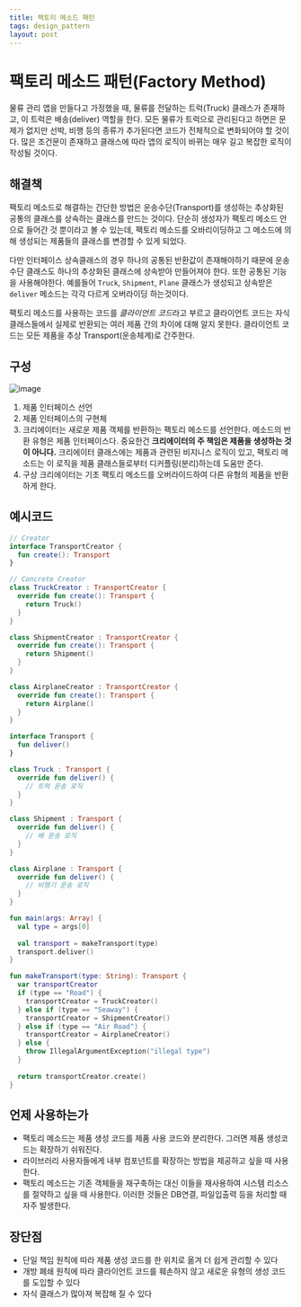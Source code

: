 ```yaml
---
title: 팩토리 메소드 패턴
tags: design_pattern
layout: post
---
```


# 팩토리 메소드 패턴(Factory Method)

물류 관리 앱을 만들다고 가정했을 때, 물류를 전달하는 트럭(Truck) 클래스가 존재하고, 이 트럭은 배송(deliver) 역할을 한다. 모든 물류가 트럭으로 관리된다고 하면은 문제가 없지만 선박, 비행 등의 종류가 추가된다면 코드가 전체적으로 변화되어야 할 것이다. 많은 조건문이 존재하고 클래스에 따라 앱의 로직이 바뀌는 매우 길고 복잡한 로직이 작성될 것이다.

## 해결책

팩토리 메소드로 해결하는 간단한 방법은 운송수단(Transport)를 생성하는 추상화된 공통의 클래스를 상속하는 클래스를 만드는 것이다. 단순히 생성자가 팩토리 메소드 안으로 들어간 것 뿐이라고 볼 수 있는데, 팩토리 메소드를 오바리이딩하고 그 메소드에 의해 생성되는 제품들의 클래스를 변경할 수 있게 되었다.

다만 인터페이스 상속클래스의 경우 하나의 공통된 반환값이 존재해야하기 때문에 운송수단 클래스도 하나의 추상화된 클래스에 상속받아 만들어져야 한다. 또한 공통된 기능을 사용해야한다. 예를들어 `Truck`, `Shipment`, `Plane` 클래스가 생성되고 상속받은 `deliver` 메소드는 각각 다르게 오버라이딩 하는것이다.

팩토리 메소드를 사용하는 코드를 *클라이언트 코드*라고 부르고 클라이언트 코드는 자식 클래스들에서 실제로 반환되는 여러 제품 간의 차이에 대해 알지 못한다. 클라이언트 코드는 모든 제품을 추상 Transport(운송체계)로 간주한다.

## 구성

![image](https://github.com/user-attachments/assets/28c1e919-53e4-4591-b56e-a20384aac8b3)

1. 제품 인터페이스 선언
2. 제품 인터페이스의 구현체
3. 크리에이터는 새로운 제품 객체를 반환하는 팩토리 메소드를 선언한다. 메소드의 반환 유형은 제품 인터페이스다. 중요한건 **크리에이터의 주 책임은 제품을 생성하는 것이 아니다.** 크리에이터 클래스에는 제품과 관련된 비지니스 로직이 있고, 팩토리 메소드는 이 로직을 제품 클래스들로부터 디커플링(분리)하는데 도움만 준다.
4. 구상 크리에이터는 기초 팩토리 메소드를 오버라이드하여 다른 유형의 제품을 반환하게 한다.

## 예시코드

```kotlin
// Creator
interface TransportCreator {
  fun create(): Transport
}

// Concrete Creator
class TruckCreator : TransportCreator {
  override fun create(): Transport {
    return Truck()
  }
}

class ShipmentCreator : TransportCreator {
  override fun create(): Transport {
    return Shipment()
  }
}

class AirplaneCreator : TransportCreator {
  override fun create(): Transport {
    return Airplane()
  }
}

interface Transport {
  fun deliver()
}

class Truck : Transport {
  override fun deliver() {
    // 트럭 운송 로직
  }
}

class Shipment : Transport {
  override fun deliver() {
    // 배 운송 로직
  }
}

class Airplane : Transport {
  override fun deliver() {
    // 비행기 운송 로직
  }
}

fun main(args: Array) {
  val type = args[0]
  
  val transport = makeTransport(type)
  transport.deliver()
}

fun makeTransport(type: String): Transport {
  var transportCreator
  if (type == "Road") {
    transportCreator = TruckCreator()
  } else if (type == "Seaway") {
    transportCreator = ShipmentCreator()
  } else if (type == "Air Road") {
    transportCreator = AirplaneCreator()
  } else {
    throw IllegalArgumentException("illegal type")
  }
  
  return transportCreator.create()
}
```

## 언제 사용하는가

- 팩토리 메소드는 제품 생성 코드를 제품 사용 코드와 분리한다. 그러면 제품 생성코드는 확장하기 쉬워진다.
- 라이브러리 사용자들에게 내부 컴포넌트를 확장하는 방법을 제공하고 싶을 때 사용한다.
- 팩토리 메소드는 기존 객체들을 재구축하는 대신 이들을 재사용하여 시스템 리소스를 절약하고 싶을 때 사용한다. 이러한 것들은 DB연결, 파일입출력 등을 처리할 때 자주 발생한다.



## 장단점

- 단일 책임 원칙에 따라 제품 생성 코드를 한 위치로 옮겨 더 쉽게 관리할 수 있다
- 개방 폐쇄 원칙에 따라 클라이언트 코드를 훼손하지 않고 새로운 유형의 생성 코드를 도입할 수 있다
- 자식 클래스가 많아져 복잡해 질 수 있다
